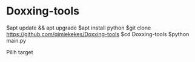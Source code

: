# Doxxing-tools
$apt update && apt upgrade
$apt install python
$git clone https://github.com/qimiekekes/Doxxing-tools
$cd Doxxing-tools
$python main.py

Pilih target
